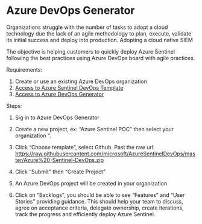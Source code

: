 # Azure DevOps Generator

Organizations struggle with the number of tasks to adopt a cloud technology due the lack of an agile methodology to plan, execute,  validate its initial success and deploy into production.
Adopting a cloud native SIEM

The objective is helping customers to quickly deploy Azure Sentinel following the best practices using  Azure DevOps board with agile practices.

Requirements:
1.	Create or use an existing Azure DevOps organization
2.	[Access to Azure Sentinel DevOps Template](https://nam06.safelinks.protection.outlook.com/?url=https%3A%2F%2Fdocs.microsoft.com%2Fen-us%2Fazure%2Fdevops%2Forganizations%2Faccounts%2Fcreate-organization%3Fview%3Dazure-devops&data=02%7C01%7Ccrmuno%40microsoft.com%7Cd340cee195414944089708d7e20b9512%7C72f988bf86f141af91ab2d7cd011db47%7C1%7C0%7C637226411708890912&sdata=sUZ77jIq42KnMWF8%2BCTtEyaoGDDQ1xk9OE1HJGitlaI%3D&reserved=0)
3.	[Access to Azure DevOps Generator](https://nam06.safelinks.protection.outlook.com/?url=https%3A%2F%2Fdocs.microsoft.com%2Fen-us%2Fazure%2Fdevops%2Fdemo-gen%2Fuse-demo-generator-v2%3Fview%3Dazure-devops&data=02%7C01%7Ccrmuno%40microsoft.com%7Cd340cee195414944089708d7e20b9512%7C72f988bf86f141af91ab2d7cd011db47%7C1%7C0%7C637226411708900870&sdata=0XTp%2BCwHnScmiiNJly0pv%2ByyFsmU8h6RjXb2V4pdO%2B8%3D&reserved=0)


Steps:
1.	Sig in to Azure DevOps Generator
 
2.	Create a new project, ex: “Azure Sentinel POC” then select your organization “.
3.	Click “Choose template”, select Github. Past the raw url: https://raw.githubusercontent.com/microsoft/AzureSentinelDevOps/master/Azure%20-Sentinel-DevOps.zip
 
4.	Click “Submit” then “Create Project”
5.	An Azure DevOps project will be created in your organization
 
6.	Click on “Backlogs”, you should be able to see “Features” and “User Stories” providing guidance.
This should help your team to discuss, agree on acceptance criteria,  delegate ownership, create iterations, track the progress and efficiently deploy Azure Sentinel. 

